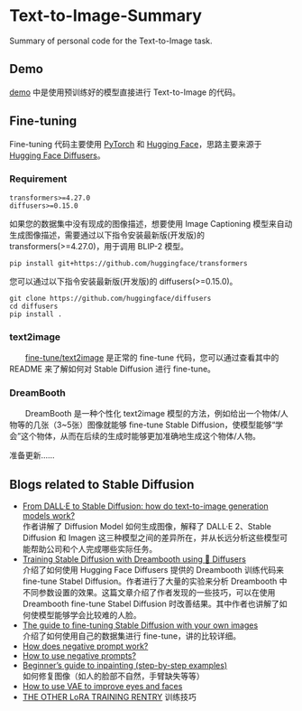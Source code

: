 # Text-to-Image-Summary
Summary of personal code for the Text-to-Image task.


## **Demo**

[demo](https://github.com/friedrichor/Text-to-Image-Summary/tree/main/demo) 中是使用预训练好的模型直接进行 Text-to-Image 的代码。  

## **Fine-tuning**

Fine-tuning 代码主要使用 [PyTorch](https://pytorch.org/) 和 [Hugging Face](https://huggingface.co/docs)，思路主要来源于 [Hugging Face Diffusers](https://github.com/huggingface/diffusers)。  

### **Requirement**

```
transformers>=4.27.0
diffusers>=0.15.0
```

如果您的数据集中没有现成的图像描述，想要使用 Image Captioning 模型来自动生成图像描述，需要通过以下指令安装最新版(开发版)的 transformers(>=4.27.0)，用于调用 BLIP-2 模型。
```
pip install git+https://github.com/huggingface/transformers
```
您可以通过以下指令安装最新版(开发版)的 diffusers(>=0.15.0)。
```
git clone https://github.com/huggingface/diffusers
cd diffusers
pip install .
```

### **text2image**

&emsp;&emsp;[fine-tune/text2image](https://github.com/friedrichor/Text-to-Image-Summary/tree/main/fine-tune/text2image) 是正常的 fine-tune 代码，您可以通过查看其中的 README 来了解如何对 Stable Diffusion 进行 fine-tune。


### **DreamBooth**

&emsp;&emsp;DreamBooth 是一种个性化 text2image 模型的方法，例如给出一个物体/人物等的几张（3~5张）图像就能够 fine-tune Stable Diffusion，使模型能够“学会”这个物体，从而在后续的生成时能够更加准确地生成这个物体/人物。

准备更新……

## Blogs related to Stable Diffusion

- [From DALL·E to Stable Diffusion: how do text-to-image generation models work?](https://tryolabs.com/blog/2022/08/31/from-dalle-to-stable-diffusion)  
作者讲解了 Diffusion Model 如何生成图像，解释了 DALL·E 2、Stable Diffusion 和 Imagen 这三种模型之间的差异所在，并从长远分析这些模型可能帮助公司和个人完成哪些实际任务。
- [Training Stable Diffusion with Dreambooth using 🧨 Diffusers](https://huggingface.co/blog/dreambooth)  
介绍了如何使用 Hugging Face Diffusers 提供的 Dreambooth 训练代码来 fine-tune Stabel Diffusion。作者进行了大量的实验来分析 Dreambooth 中不同参数设置的效果。这篇文章介绍了作者发现的一些技巧，可以在使用 Dreambooth fine-tune Stabel Diffusion 时改善结果。其中作者也讲解了如何使模型能够学会比较难的人脸。
- [The guide to fine-tuning Stable Diffusion with your own images](https://tryolabs.com/blog/2022/10/25/the-guide-to-fine-tuning-stable-diffusion-with-your-own-images)  
介绍了如何使用自己的数据集进行 fine-tune，讲的比较详细。
- [How does negative prompt work?](https://stable-diffusion-art.com/how-negative-prompt-work/)  
- [How to use negative prompts?](https://stable-diffusion-art.com/how-to-use-negative-prompts/)
- [Beginner’s guide to inpainting (step-by-step examples)](https://stable-diffusion-art.com/inpainting_basics/)  
如何修复图像（如人的脸部不自然，手臂缺失等等）
- [How to use VAE to improve eyes and faces](https://stable-diffusion-art.com/how-to-use-vae/)
- [THE OTHER LoRA TRAINING RENTRY](https://rentry.co/59xed3#is-dreambooth-useless-now) 训练技巧
